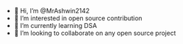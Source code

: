 - 👋 Hi, I’m @MrAshwin2142
- 👀 I’m interested in open source contribution
- 🌱 I’m currently learning DSA
- 💞️ I’m looking to collaborate on any open source project

<!---
MrAshwin2142/MrAshwin2142 is a ✨ special ✨ repository because its `README.md` (this file) appears on your GitHub profile.
You can click the Preview link to take a look at your changes.
--->
